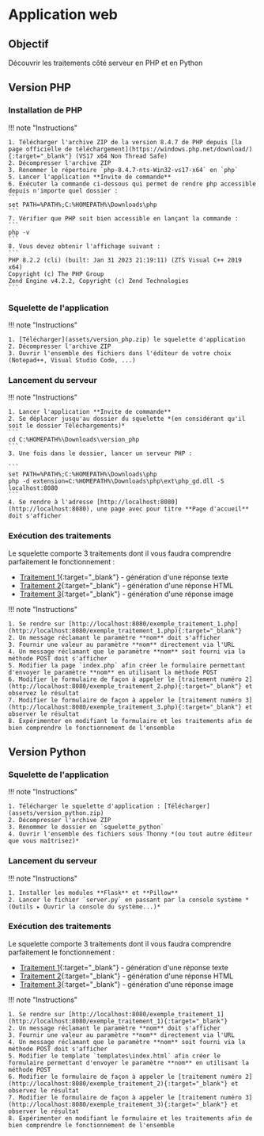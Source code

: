 # Application web

## Objectif

Découvrir les traitements côté serveur en PHP et en Python

## Version PHP

### Installation de PHP

!!! note "Instructions"

    1. Télécharger l'archive ZIP de la version 8.4.7 de PHP depuis [la page officielle de téléchargement](https://windows.php.net/download/){:target="_blank"} (VS17 x64 Non Thread Safe)
    2. Décompresser l'archive ZIP
    3. Renommer le répertoire `php-8.4.7-nts-Win32-vs17-x64` en `php`
    5. Lancer l'application **Invite de commande**
    6. Exécuter la commande ci-dessous qui permet de rendre php accessible depuis n'importe quel dossier :
    ```
    set PATH=%PATH%;C:%HOMEPATH%\Downloads\php
    ```
    7. Vérifier que PHP soit bien accessible en lançant la commande :
    ```
    php -v
    ```
    8. Vous devez obtenir l'affichage suivant :
    ```
    PHP 8.2.2 (cli) (built: Jan 31 2023 21:19:11) (ZTS Visual C++ 2019 x64)
    Copyright (c) The PHP Group
    Zend Engine v4.2.2, Copyright (c) Zend Technologies
    ```

### Squelette de l'application

!!! note "Instructions"

    1. [Télécharger](assets/version_php.zip) le squelette d'application
    2. Décompresser l'archive ZIP
    3. Ouvrir l'ensemble des fichiers dans l'éditeur de votre choix (Notepad++, Visual Studio Code, ...)

### Lancement du serveur

!!! note "Instructions"

    1. Lancer l'application **Invite de commande**
    2. Se déplacer jusqu'au dossier du squelette *(en considérant qu'il soit le dossier Téléchargements)*
    ```
    cd C:%HOMEPATH%\Downloads\version_php
    ```
    3. Une fois dans le dossier, lancer un serveur PHP :

    ```
    set PATH=%PATH%;C:%HOMEPATH%\Downloads\php
    php -d extension=C:%HOMEPATH%\Downloads\php\ext\php_gd.dll -S localhost:8080
    ```
    4. Se rendre à l'adresse [http://localhost:8080](http://localhost:8080), une page avec pour titre **Page d'accueil** doit s'afficher

### Exécution des traitements
Le squelette comporte 3 traitements dont il vous faudra comprendre parfaitement le fonctionnement :

- [Traitement 1](http://localhost:8080/exemple_traitement_1.php){:target="_blank"} - génération d'une réponse texte
- [Traitement 2](http://localhost:8080/exemple_traitement_2.php){:target="_blank"} - génération d'une réponse HTML
- [Traitement 3](http://localhost:8080/exemple_traitement_3.php){:target="_blank"} - génération d'une réponse image


!!! note "Instructions"

    1. Se rendre sur [http://localhost:8080/exemple_traitement_1.php](http://localhost:8080/exemple_traitement_1.php){:target="_blank"}
    2. Un message réclamant le paramètre **nom** doit s'afficher
    3. Fournir une valeur au paramètre **nom** directement via l'URL
    4. Un message réclamant que le paramètre **nom** soit fourni via la méthode POST doit s'afficher
    5. Modifier la page `index.php` afin créer le formulaire permettant d'envoyer le paramètre **nom** en utilisant la méthode POST
    6. Modifier le formulaire de façon à appeler le [traitement numéro 2](http://localhost:8080/exemple_traitement_2.php){:target="_blank"} et observez le résultat
    7. Modifier le formulaire de façon à appeler le [traitement numéro 3](http://localhost:8080/exemple_traitement_3.php){:target="_blank"} et observer le résultat
    8. Expérimenter en modifiant le formulaire et les traitements afin de bien comprendre le fonctionnement de l'ensemble

## Version Python

### Squelette de l'application

!!! note "Instructions"

    1. Télécharger le squelette d'application : [Télécharger](assets/version_python.zip)
    2. Décompresser l'archive ZIP
    3. Renommer le dossier en `squelette_python`
    4. Ouvrir l'ensemble des fichiers sous Thonny *(ou tout autre éditeur que vous maîtrisez)*

### Lancement du serveur

!!! note "Instructions"

    1. Installer les modules **Flask** et **Pillow**
    2. Lancer le fichier `server.py` en passant par la console système *(Outils ▸ Ouvrir la console du système...)*

### Exécution des traitements
Le squelette comporte 3 traitements dont il vous faudra comprendre parfaitement le fonctionnement :

- [Traitement 1](http://localhost:8080/exemple_traitement_1){:target="_blank"} - génération d'une réponse texte
- [Traitement 2](http://localhost:8080/exemple_traitement_2){:target="_blank"} - génération d'une réponse HTML
- [Traitement 3](http://localhost:8080/exemple_traitement_3){:target="_blank"} - génération d'une réponse image

!!! note "Instructions"

    1. Se rendre sur [http://localhost:8080/exemple_traitement_1](http://localhost:8080/exemple_traitement_1){:target="_blank"}
    2. Un message réclamant le paramètre **nom** doit s'afficher
    3. Fournir une valeur au paramètre **nom** directement via l'URL
    4. Un message réclamant que le paramètre **nom** soit fourni via la méthode POST doit s'afficher
    5. Modifier le template `templates\index.html` afin créer le formulaire permettant d'envoyer le paramètre **nom** en utilisant la méthode POST
    6. Modifier le formulaire de façon à appeler le [traitement numéro 2](http://localhost:8080/exemple_traitement_2){:target="_blank"} et observez le résultat
    7. Modifier le formulaire de façon à appeler le [traitement numéro 3](http://localhost:8080/exemple_traitement_3){:target="_blank"} et observer le résultat
    8. Expérimenter en modifiant le formulaire et les traitements afin de bien comprendre le fonctionnement de l'ensemble